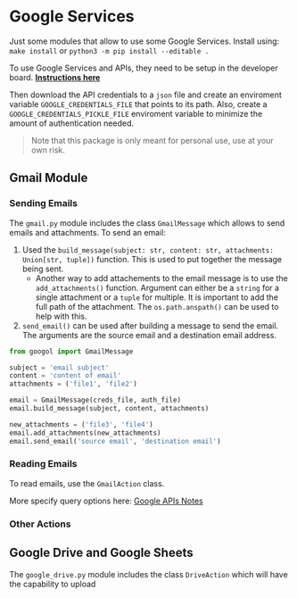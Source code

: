 # Google Services
Just some modules that allow to use some Google Services. Install using:
`make install` or `python3 -m pip install --editable .`

To use Google Services and APIs, they need to be setup in the developer board. **[Instructions here](/docs/using.md#set-up-api)**

Then download the API credentials to a `json` file and create an enviroment variable `GOOGLE_CREDENTIALS_FILE` that points to its path. Also, create a `GOOGLE_CREDENTIALS_PICKLE_FILE` enviroment variable to minimize the amount of authentication needed.

> Note that this package is only meant for personal use, use at your own risk.

## Gmail Module
### Sending Emails
The `gmail.py` module includes the class `GmailMessage` which allows to send emails and attachments. To send an email:
1. Used the `build_message(subject: str, content: str, attachments: Union[str, tuple])` function. This is used to put together the message being sent.
    - Another way to add attachements to the email message is to use the `add_attachments()` function. Argument can either be a `string` for a single attachment or a `tuple` for multiple. It is important to add the full path of the attachment. The `os.path.anspath()` can be used to help with this.
2. `send_email()` can be used after building a message to send the email. The arguments are the source email and a destination email address.
```py
from googol import GmailMessage

subject = 'email subject'
content = 'content of email'
attachments = ('file1', 'file2')

email = GmailMessage(creds_file, auth_file)
email.build_message(subject, content, attachments)

new_attachments = ('file3', 'file4')
email.add_attachments(new_attachments)
email.send_email('source email', 'destination email')
```

### Reading Emails
To read emails, use the `GmailAction` class. 

More specify query options here: [Google APIs Notes](docs/google_APIs.md#Gmail-Query)
### Other Actions

## Google Drive and Google Sheets
The `google_drive.py` module includes the class `DriveAction` which will have the capability to upload 

